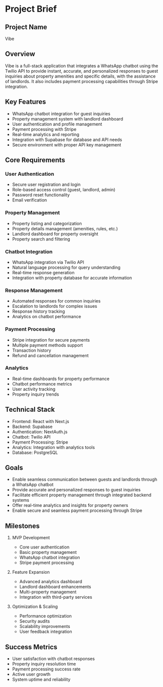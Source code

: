 # Project Brief

## Project Name
Vibe

## Overview
Vibe is a full-stack application that integrates a WhatsApp chatbot using the Twilio API to provide instant, accurate, and personalized responses to guest inquiries about property amenities and specific details, with the assistance of landlords. It also includes payment processing capabilities through Stripe integration.

## Key Features
- WhatsApp chatbot integration for guest inquiries
- Property management system with landlord dashboard
- User authentication and profile management
- Payment processing with Stripe
- Real-time analytics and reporting
- Integration with Supabase for database and API needs
- Secure environment with proper API key management

## Core Requirements
### User Authentication
- Secure user registration and login
- Role-based access control (guest, landlord, admin)
- Password reset functionality
- Email verification

### Property Management
- Property listing and categorization
- Property details management (amenities, rules, etc.)
- Landlord dashboard for property oversight
- Property search and filtering

### Chatbot Integration
- WhatsApp integration via Twilio API
- Natural language processing for query understanding
- Real-time response generation
- Integration with property database for accurate information

### Response Management
- Automated responses for common inquiries
- Escalation to landlords for complex issues
- Response history tracking
- Analytics on chatbot performance

### Payment Processing
- Stripe integration for secure payments
- Multiple payment methods support
- Transaction history
- Refund and cancellation management

### Analytics
- Real-time dashboards for property performance
- Chatbot performance metrics
- User activity tracking
- Property inquiry trends

## Technical Stack
- Frontend: React with Next.js
- Backend: Supabase
- Authentication: NextAuth.js
- Chatbot: Twilio API
- Payment Processing: Stripe
- Analytics: Integration with analytics tools
- Database: PostgreSQL

## Goals
- Enable seamless communication between guests and landlords through a WhatsApp chatbot
- Provide accurate and personalized responses to guest inquiries
- Facilitate efficient property management through integrated backend systems
- Offer real-time analytics and insights for property owners
- Enable secure and seamless payment processing through Stripe

## Milestones
1. MVP Development
   - Core user authentication
   - Basic property management
   - WhatsApp chatbot integration
   - Stripe payment processing

2. Feature Expansion
   - Advanced analytics dashboard
   - Landlord dashboard enhancements
   - Multi-property management
   - Integration with third-party services

3. Optimization & Scaling
   - Performance optimization
   - Security audits
   - Scalability improvements
   - User feedback integration

## Success Metrics
- User satisfaction with chatbot responses
- Property inquiry resolution time
- Payment processing success rate
- Active user growth
- System uptime and reliability
